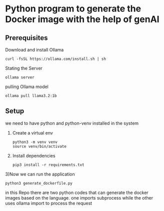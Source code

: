# Python program to generate the Docker image with the help of genAI

## Prerequisites

Download and install Ollama

    curl -fsSL https://ollama.com/install.sh | sh

Stating the Server

    ollama server

pulling Ollama model

    ollama pull llama3.2:1b


## Setup

we need to have python and python-venv installed in the system

1) Create a virtual env

       python3 -m venv venv
       source venv/bin/activate
2) Install dependencies
   
       pip3 install -r requirements.txt
3)Now we can run the application

    python3 generate_dockerfile.py

in this Repo there are two python codes that can generate the docker images based on the language. one imports subprocess while the other uses ollama import to process the request

